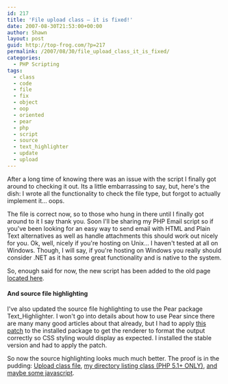 ```yaml
---
id: 217
title: 'File upload class – it is fixed!'
date: 2007-08-30T21:53:00+00:00
author: Shawn
layout: post
guid: http://top-frog.com/?p=217
permalink: /2007/08/30/file_upload_class_it_is_fixed/
categories:
  - PHP Scripting
tags:
  - class
  - code
  - file
  - fix
  - object
  - oop
  - oriented
  - pear
  - php
  - script
  - source
  - text_highlighter
  - update
  - upload
---
```

After a long time of knowing there was an issue with the script I finally got around to checking it out. Its a little embarrassing to say, but, here's the dish: I wrote all the functionality to check the file type, but forgot to actually implement it… oops.

The file is correct now, so to those who hung in there until I finally got around to it I say thank you. Soon I'll be sharing my PHP Email script so if you've been looking for an easy way to send email with HTML and Plain Text alternatives as well as handle attachments this should work out nicely for you. Ok, well, nicely if you're hosting on Unix… I haven't tested at all on Windows. Though, I will say, if you're hosting on Windows you really should consider .NET as it has some great functionality and is native to the system.

So, enough said for now, the new script has been added to the old page [located here](/2006/12/22/classes_for_file_uploading_in_php).

#### And source file highlighting

I've also updated the source file highlighting to use the Pear package Text_Highlighter. I won't go into details about how to use Pear since there are many many good articles about that already, but I had to apply [this patch](http://pear.php.net/bugs/bug.php?id=11478) to the installed package to get the renderer to format the output correctly so CSS styling would display as expected. I installed the stable version and had to apply the patch.

So now the source highlighting looks much much better. The proof is in the pudding: [Upload class file](/script_src/Upload.class.phps), [my directory listing class (PHP 5.1+ ONLY)](/script_src/ListDirectory.class.phps), [and maybe some javascript](/script_src/stripe_table.js).